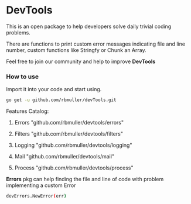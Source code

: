 # DevTools

This is an open package to help developers solve daily trivial coding problems.

There are functions to print custom error messages indicating file and line number, custom functions like Stringfy or Chunk an Array.

Feel free to join our community and help to improve **DevTools**

### How to use

Import it into your code and start using.

```bash
go get -u github.com/rbmuller/devTools.git
```

Features Catalog:

1. Errors
"github.com/rbmuller/devtools/errors"

2. Filters
"github.com/rbmuller/devtools/filters"

3. Logging
"github.com/rbmuller/devtools/logging"

4. Mail
"github.com/rbmuller/devtools/mail"

5. Process
"github.com/rbmuller/devtools/process"

**Errors** pkg can help finding the file and line of code with problem implementing a custom Error

```bash
devErrors.NewError(err)
```
